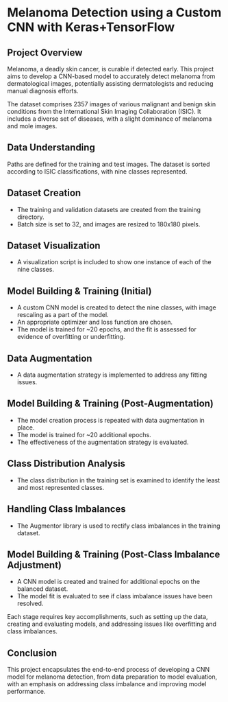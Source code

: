 
# Melanoma Detection using a Custom CNN with Keras+TensorFlow

## Project Overview

Melanoma, a deadly skin cancer, is curable if detected early. This project aims to develop a CNN-based model to accurately detect melanoma from dermatological images, potentially assisting dermatologists and reducing manual diagnosis efforts.

The dataset comprises 2357 images of various malignant and benign skin conditions from the International Skin Imaging Collaboration (ISIC). It includes a diverse set of diseases, with a slight dominance of melanoma and mole images.

## Data Understanding

Paths are defined for the training and test images. The dataset is sorted according to ISIC classifications, with nine classes represented.

## Dataset Creation

- The training and validation datasets are created from the training directory.
- Batch size is set to 32, and images are resized to 180x180 pixels.

## Dataset Visualization

- A visualization script is included to show one instance of each of the nine classes.

## Model Building & Training (Initial)

- A custom CNN model is created to detect the nine classes, with image rescaling as a part of the model.
- An appropriate optimizer and loss function are chosen.
- The model is trained for ~20 epochs, and the fit is assessed for evidence of overfitting or underfitting.

## Data Augmentation

- A data augmentation strategy is implemented to address any fitting issues.

## Model Building & Training (Post-Augmentation)

- The model creation process is repeated with data augmentation in place.
- The model is trained for ~20 additional epochs.
- The effectiveness of the augmentation strategy is evaluated.

## Class Distribution Analysis

- The class distribution in the training set is examined to identify the least and most represented classes.

## Handling Class Imbalances

- The Augmentor library is used to rectify class imbalances in the training dataset.

## Model Building & Training (Post-Class Imbalance Adjustment)

- A CNN model is created and trained for additional epochs on the balanced dataset.
- The model fit is evaluated to see if class imbalance issues have been resolved.

Each stage requires key accomplishments, such as setting up the data, creating and evaluating models, and addressing issues like overfitting and class imbalances.

## Conclusion

This project encapsulates the end-to-end process of developing a CNN model for melanoma detection, from data preparation to model evaluation, with an emphasis on addressing class imbalance and improving model performance.

